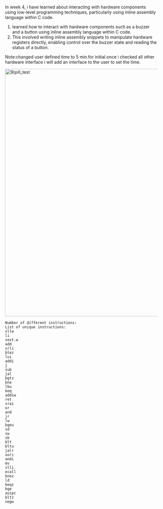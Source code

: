 In week 4, i have  learned about interacting with hardware components using low-level programming techniques, particularly using inline assembly language within C code. 
1. learned how to interact with hardware components such as a buzzer and a button using inline assembly language within C code.
2. This involved writing inline assembly snippets to manipulate hardware registers directly, enabling control over the buzzer state and reading the status of a button.


Note:changed user defined time to 5 min.for initial.once i checked all other hardware interface i will add an interface to the user to set the time.

<img width="814" alt="9)pill_test" src="https://github.com/navi2311/risc-v-HDP/assets/134842758/7e74625d-ff65-4036-82c3-c4651da9397a">



```
Number of different instructions:
List of unique instructions:
sllw
li
sext.w
add
srli
blez
lui
addi
j
sub
jal
bgtz
bne
lbu
beq
addiw
ret
srai
or
and
jr
lw
bgeu
sd
sw
sb
blt
bltu
jalr
xori
andi
mv
slli
ecall
bnez
ld
beqz
bge
auipc
bltz
negw
```
